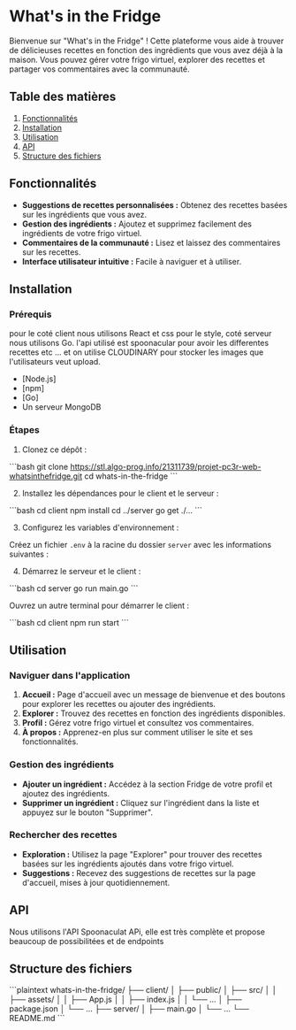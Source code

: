 
# What's in the Fridge

Bienvenue sur "What's in the Fridge" ! Cette plateforme vous aide à trouver de délicieuses recettes en fonction des ingrédients que vous avez déjà à la maison. Vous pouvez gérer votre frigo virtuel, explorer des recettes et partager vos commentaires avec la communauté.

## Table des matières

1. [Fonctionnalités](#fonctionnalités)
2. [Installation](#installation)
3. [Utilisation](#utilisation)
4. [API](#api)
5. [Structure des fichiers](#structure-des-fichiers)


## Fonctionnalités

- **Suggestions de recettes personnalisées :** Obtenez des recettes basées sur les ingrédients que vous avez.
- **Gestion des ingrédients :** Ajoutez et supprimez facilement des ingrédients de votre frigo virtuel.
- **Commentaires de la communauté :** Lisez et laissez des commentaires sur les recettes.
- **Interface utilisateur intuitive :** Facile à naviguer et à utiliser.

## Installation

### Prérequis
pour le coté client nous utilisons React et css pour le style, coté serveur nous utilisons Go.
l'api utilisé est spoonacular pour avoir les differentes recettes etc ... et on utilise CLOUDINARY pour stocker les images que l'utilisateurs veut upload.

- [Node.js]
- [npm]
- [Go]
- Un serveur MongoDB

### Étapes

1. Clonez ce dépôt :

\`\`\`bash
git clone https://stl.algo-prog.info/21311739/projet-pc3r-web-whatsinthefridge.git
cd whats-in-the-fridge
\`\`\`

2. Installez les dépendances pour le client et le serveur :

\`\`\`bash
cd client
npm install
cd ../server
go get ./...
\`\`\`

3. Configurez les variables d'environnement :

Créez un fichier `.env` à la racine du dossier `server` avec les informations suivantes :

4. Démarrez le serveur et le client :

\`\`\`bash
cd server
go run main.go
\`\`\`

Ouvrez un autre terminal pour démarrer le client :

\`\`\`bash
cd client
npm run start
\`\`\`

## Utilisation

### Naviguer dans l'application

1. **Accueil :** Page d'accueil avec un message de bienvenue et des boutons pour explorer les recettes ou ajouter des ingrédients.
2. **Explorer :** Trouvez des recettes en fonction des ingrédients disponibles.
3. **Profil :** Gérez votre frigo virtuel et consultez vos commentaires.
4. **À propos :** Apprenez-en plus sur comment utiliser le site et ses fonctionnalités.

### Gestion des ingrédients

- **Ajouter un ingrédient :** Accédez à la section Fridge de votre profil et ajoutez des ingrédients.
- **Supprimer un ingrédient :** Cliquez sur l'ingrédient dans la liste et appuyez sur le bouton "Supprimer".

### Rechercher des recettes

- **Exploration :** Utilisez la page "Explorer" pour trouver des recettes basées sur les ingrédients ajoutés dans votre frigo virtuel.
- **Suggestions :** Recevez des suggestions de recettes sur la page d'accueil, mises à jour quotidiennement.

## API
Nous utilisons l'API Spoonaculat APi, elle est très complète et propose beaucoup de possibilitées et de endpoints

## Structure des fichiers

\`\`\`plaintext
whats-in-the-fridge/
├── client/
│   ├── public/
│   ├── src/
│   │   ├── assets/
│   │   ├── App.js
│   │   ├── index.js
│   │   └── ...
│   ├── package.json
│   └── ...
├── server/
│   ├── main.go
│   └── ...
└── README.md
\`\`\`

